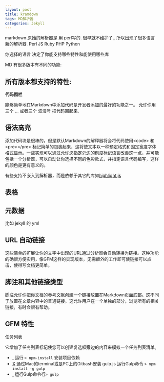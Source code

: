 ```yaml
---
layout: post
title: kramdown
tags: MD解析器
categories: Jekyll
---
```


















markdown 原始的解析器是 用 perl写的. 很早就不维护了..
所以出现了很多语言新的解析器.
Perl
JS
Ruby
PHP
Python


你选择的语言 决定了你能支持哪些特性和能使用哪些库



MD 有很多版本有不同的功能:

## 所有版本都支持的特性:

**代码围栏**

能够简单地在Markdown中添加代码是开发者添加的最好的功能之一。
允许你用 三个 ...  或者三个 波浪号 把代码围起来.



## 语法高亮

添加代码块是很棒的，但是默认Markdown的解释器将会将代码使用\<code\> 和 \<pre\>\</pre\> 标记简单的包裹起来，这将使文本以一种预定格式和固定宽度字体格式显示。一些实现可以通过允许您指定旁边的刻度标记语言改善这一点，并可能包括一个分析器，可以自动让你选择不同的色彩款式，并指定语言代码编写，这样的颜色是更有意义的。



有些支持不嵌入到解析器，而是依赖于其它的库如[highlight.js]()



## 表格








## 元数据
比如 jekyll 的  yml 





## URL 自动链接
这些简单的扩展让你的文字中出现的URL通过分析器会自动转换为链接。这种功能的确很方便实用，像GFM这样的实现版本，无需额外的工作即可使链接可以点击，使得写文档更简单。




## 脚注和其他链接类型
脚注允许你把你文档的参考文献创建一个链接放置在Markdown页面底部。这不同于放置在文章内容中的普通链接。这允许用户在一个单独的部分，浏览所有的相关链接，有时会很有帮助。






## GFM 特性
任务列表

它增加了任务列表标记使您可以创建复选框旁边的内容来模拟一个任务列表清单。


- [ ]() 运行 `> npm-install` 安装项目依赖
- [X]() 通过Mac的terminal或是PC上的Gitbash安装 gulp.js 运行Gulp命令 `> npm install -g gulp` 
- [ ]() 运行Gulp命令行`> gulp` 






































